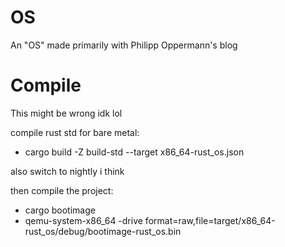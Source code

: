 # OS
An "OS" made primarily with Philipp Oppermann's blog

# Compile
This might be wrong idk lol

compile rust std for bare metal:
- cargo build -Z build-std --target x86_64-rust_os.json

also switch to nightly i think 

then compile the project:
- cargo bootimage
- qemu-system-x86_64 -drive format=raw,file=target/x86_64-rust_os/debug/bootimage-rust_os.bin
